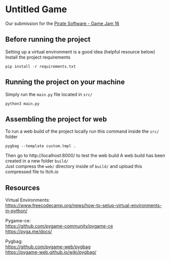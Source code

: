 # Untitled Game

Our submission for the [Pirate Software - Game Jam 16](https://itch.io/jam/pirate)  

## Before running the project
Setting up a virtual environment is a good idea (helpful resource below)  
Install the project requirements
```
pip install -r requirements.txt
```
## Running the project on your machine
Simply run the `main.py` file located in `src/`
```
python3 main.py
```
## Assembling the project for web
To run a web build of the project locally run this command inside the `src/` folder  
```
pygbag --template custom.tmpl .
```
Then go to http://localhost:8000/ to test the web build
A web build has been created in a new folder `build/`  
Just compress the `web/` directory inside of `build/` and upload this compressed file to Itch.io

## Resources
Virtual Environments:  
https://www.freecodecamp.org/news/how-to-setup-virtual-environments-in-python/  

Pygame-ce:  
https://github.com/pygame-community/pygame-ce  
https://pyga.me/docs/  
  
Pygbag:  
https://github.com/pygame-web/pygbag  
https://pygame-web.github.io/wiki/pygbag/  
